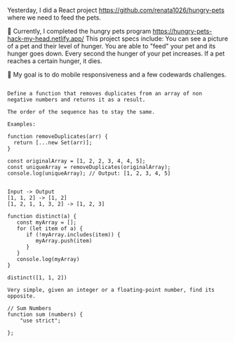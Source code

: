 Yesterday, I did a React project https://github.com/renata1026/hungry-pets where we need to feed the pets. 

📖 Currently, I completed the hungry pets program https://hungry-pets-hack-my-head.netlify.app/  This project specs include:
You can see a picture of a pet and their level of hunger. You are able to "feed" your pet and its hunger goes down. Every second the hunger of your pet increases. If a pet reaches a certain hunger, it dies.

🎯 My goal is to do mobile responsiveness and a few codewards challenges.

```

Define a function that removes duplicates from an array of non negative numbers and returns it as a result.

The order of the sequence has to stay the same.

Examples:

function removeDuplicates(arr) {
  return [...new Set(arr)];
}

const originalArray = [1, 2, 2, 3, 4, 4, 5];
const uniqueArray = removeDuplicates(originalArray);
console.log(uniqueArray); // Output: [1, 2, 3, 4, 5]


Input -> Output
[1, 1, 2] -> [1, 2]
[1, 2, 1, 1, 3, 2] -> [1, 2, 3]

function distinct(a) {
   const myArray = [];
   for (let item of a) {
      if (!myArray.includes(item)) {
         myArray.push(item)
      }
   }
   console.log(myArray) 
}

distinct([1, 1, 2])
```
```
Very simple, given an integer or a floating-point number, find its opposite.

// Sum Numbers
function sum (numbers) {
    "use strict";
  
};
```
